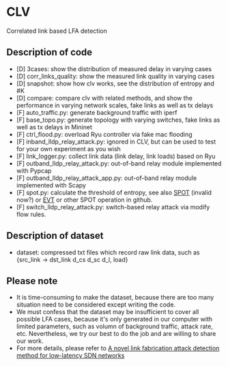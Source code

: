 # CLV
Correlated link based LFA detection

## Description of code
+ [D] 3cases: show the distribution of measured delay in varying cases
+ [D] corr_links_quality: show the measured link quality in varying cases
+ [D] snapshot: show how clv works, see the distribution of entropy and #K
+ [D] compare: compare clv with related methods, and show the performance in varying network scales, fake links as well as tx delays  
+ [F] auto_traffic.py: generate background traffic with iperf
+ [F] base_topo.py: generate topology with varying switches, fake links as well as tx delays in Mininet
+ [F] ctrl_flood.py: overload Ryu controller via fake mac flooding   
+ [F] inband_lldp_relay_attack.py: ignored in CLV, but can be used to test for your own experiment as you wish
+ [F] link_logger.py: collect link data (link delay, link loads) based on Ryu
+ [F] outband_lldp_relay_attack.py: out-of-band relay module implemented with Pypcap
+ [F] outband_lldp_relay_attack_app.py: out-of-band relay module implemented with Scapy
+ [F] spot.py: calculate the threshold of entropy, see also [SPOT](https://github.com/Amossys-team/SPOT) (invalid now?) or [EVT](https://github.com/DawnsonLi/EVT) or other SPOT operation in github.
+ [F] switch_lldp_relay_attack.py: switch-based relay attack via modify flow rules.

## Description of dataset
+ dataset: compressed txt files which record raw link data, such as {src_link -> dst_link d_cs d_sc d_l, load}

## Please note
+ It is time-consuming to make the dataset, because there are too many situation need to be considered except writing the code.  
+ We must confess that the dataset may be insufficient to cover all possible LFA cases, because it's only generated in our computer with limited parameters, such as volumn of background traffic, attack rate, etc. Nevertheless, we try our best to do the job and are willing to share our work.
+ For more details, please refer to [A novel link fabrication attack detection method for low-latency SDN networks](https://doi.org/10.1016/j.jisa.2024.103807)
